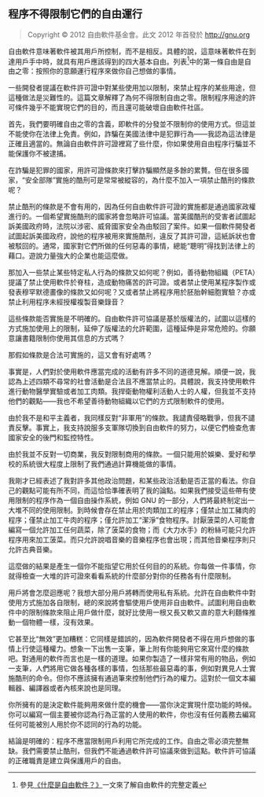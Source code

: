 ##  程序不得限制它們的自由運行<!--(pandoc) {#pandoc_programs-must-not-limit-freedom-to-run}(pandoc)-->

> Copyright © 2012 自由軟件基金會。此文 2012 年首發於 <http://gnu.org>

自由軟件意味著軟件被其用戶所控制，而不是相反。具體的說，這意味著軟件在到達用戶手中時，就具有用戶應該得到的四大基本自由。列表[^program-1]中的第一條自由是自由之零：按照你的意願運行程序來做你自己想做的事情。

一些開發者提議在軟件許可證中對某些使用加以限制，來禁止程序的某些用途，但這種做法是災難性的。這篇文章解釋了為何不得限制自由之零。限制程序用途的許可條件幾乎不能實現它們的目的，而且還可能破壞自由軟件社區。

首先，我們要明確自由之零的含義，即軟件的分發並不限制你的使用方式。但這並不能使你在法律上免責。例如，詐騙在美國法律中是犯罪行為——我認為這法律是正確且適當的。無論自由軟件許可證裡寫了些什麼，你如果使用自由程序行騙並不能保護你不被逮捕。

在詐騙是犯罪的國家，用許可證條款來打擊詐騙顯然是多餘的累贅。但在很多國家，“安全部隊”實施的酷刑可是常常被縱容的，為什麼不加入一項禁止酷刑的條款呢？

禁止酷刑的條款是不會有用的，因為任何自由軟件許可證的實施都是通過國家政權進行的。一個希望實施酷刑的國家將會忽略許可協議。當美國酷刑的受害者試圖起訴美國政府時，法院以涉密、威脅國家安全為由駁回了案件。如果一個軟件開發者試圖起訴美國政府，說他的程序被用來實施酷刑，違反了其許可證，這紙訴狀也會被駁回的。通常，國家對它們所做的任何惡毒的事情，總能“聰明”得找到法律上的藉口。遊說力量強大的企業也能這麼做。

那加入一些禁止某些特定私人行為的條款又如何呢？例如，善待動物組織（PETA）提議了禁止使用軟件於脊柱，造成動物痛苦的許可證。或者禁止使用某程序製作或發表穆罕默德畫像的條款又如何呢？又或者禁止將程序用於胚胎幹細胞實驗？亦或禁止利用程序未經授權複製音樂錄音？

這些條款能否實施是不明確的。自由軟件許可協議是基於版權法的，試圖以這樣的方式施加使用上的限制，延伸了版權法的允許範圍，這種延伸是非常危險的。你願意讓書籍限制你使用其信息的方式嗎？

那假如條款是合法可實施的，這又會有好處嗎？

事實是，人們對於使用軟件應當完成的活動有許多不同的道德見解。順便一說，我認為上述四類不尋常的社會活動是合法且不應當禁止的。具體說，我支持使用軟件進行動物醫學實驗或者加工肉類。我捍衛動物權利活動人士的人權，但我並不支持他們的觀點——我也不希望善待動物組織以它們的方式限制軟件的使用。

由於我不是和平主義者，我同樣反對“非軍用”的條款。我譴責侵略戰爭，但我不譴責反擊。事實上，我支持說服多支軍隊切換到自由軟件的努力，以便它們檢查危害國家安全的後門和監控特性。

由於我並不反對一切商業，我反對限制商用的條款。一個只能用於娛樂、愛好和學校的系統很大程度上限制了我們通過計算機能做的事情。

我剛才已經表述了我對許多其他政治問題，和某些政治活動是否正當的看法。你自己的觀點可能有所不同，而這恰恰準確表明了我的論點。如果我們接受這些帶有使用限制的程序作為一個自由操作系統，例如 GNU 的一部分，人們將最終制定出一大堆不同的使用限制。到時候會存在禁止用於肉類加工的程序；僅禁止加工豬肉的程序；僅禁止加工牛肉的程序；僅允許加工“潔淨”食物程序。討厭菠菜的人可能會編寫一個允許加工任何蔬菜，除了菠菜的食物；而《大力水手》的粉絲可能只允許程序用來加工菠菜。而只允許說唱音樂的音樂程序也會出現；而其他音樂程序則只允許古典音樂。

這麼做的結果是產生一個你不能指望它用於任何目的的系統。你每做一件事情，你就得檢查一大堆的許可證來看看系統的什麼部分對你的任務各有什麼限制。

用戶將會怎麼迴應呢？我想大部分用戶將轉而使用私有系統。允許在自由軟件中對使用方式施加各自限制，總的來說將會驅使用戶使用非自由軟件。試圖利用自由軟件中的限制條款來阻止用戶做什麼，就好比使用一根又長又軟又直的意大利麵條推動一個物體一樣，沒有效果。

它甚至比“無效”更加糟糕：它同樣是錯誤的，因為軟件開發者不得在用戶想做的事情上行使這種權力。想象一下出售一支筆，筆上附有你能夠用它來寫什麼的條款吧。對通用的軟件而言也是一樣的道理。如果你製造了一樣非常有用的物品，例如一支筆，人們將用它做各種各樣的事情，包括那些最惡毒的事，例如對異見人士實施酷刑的命令。但你不應該擁有通過筆來控制他們行為的權力。這對於一個文本編輯器、編譯器或者內核來說也是同理。

你所擁有的是決定軟件能夠用來做什麼的機會——當你決定實現什麼功能的時候。你可以編寫一個主要被你認為行為正當的人使用的軟件，你也沒有任何義務去編寫任何可能被別人用於你不認同的行為的功能。

結論是明確的：程序不應當限制用戶利用它所完成的工作。自由之零必須完整無缺。我們需要禁止酷刑，但我們不能通過軟件許可協議來做到這點。軟件許可協議的正確職責是建立與保護用戶的自由。

[^program-1]: 參見[《什麼是自由軟件？》](free-sw.md)一文來了解自由軟件的完整定義

